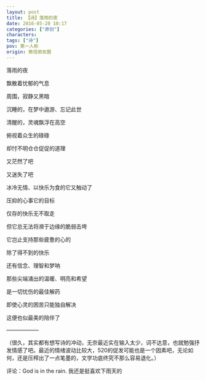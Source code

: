 ```yaml
---
layout: post
title: 【诗】落雨的夜
date: 2016-05-20 10:17
categories: ["原创"]
characters: 
tags: ["诗"]
pov: 第一人称
origin: 微信朋友圈
---
```


落雨的夜

飘散着忧郁的气息

周围，寂静又黑暗

沉睡的，在梦中遨游、忘记此世

清醒的，灵魂飘浮在高空

俯视着众生的碌碌

却忖不明仓仓促促的道理

又茫然了吧

又迷失了吧

冰冷无情、以快乐为食的它又触动了

压抑的心事它的目标

仅存的快乐无不取走

但它总无法将濒于边缘的脆弱击垮

它岂止支持那些疲惫的心的

除了得不到的快乐

还有信念、理智和梦呐

那些尖端涌出的温暖、明亮和希望

是一切忧伤的最佳解药

即使心灵的困苦只能独自解决

这便也似最美的陪伴了

——————

（很久，其实都有想写诗的冲动，无奈最近实在输入太少，词不达意，也就勉强抒发情感了吧。最近的情绪波动比较大，520的促发可能也是一个因素吧，无论如何，还是压榨出了一点笔墨的，文学功底终究不那么容易退化。）

评论：God is in the rain. 我还是挺喜欢下雨天的